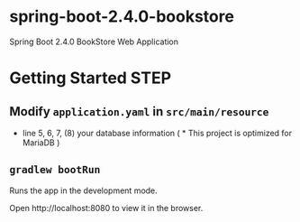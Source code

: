 # spring-boot-2.4.0-bookstore
Spring Boot 2.4.0 BookStore Web Application


# Getting Started STEP
## Modify `application.yaml` in `src/main/resource`
* line 5, 6, 7, (8) your database information ( * This project is optimized for MariaDB )

## `gradlew bootRun`
Runs the app in the development mode.

Open http://localhost:8080 to view it in the browser.
